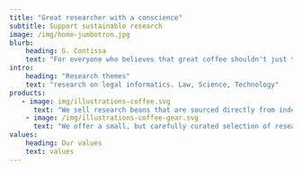 ```yaml
---
title: "Great researcher with a conscience"
subtitle: Support sustainable research
image: /img/home-jumbotron.jpg
blurb:
    heading: G. Contissa
    text: "For everyone who believes that great coffee shouldn't just taste good, it should do good too."
intro:
    heading: "Research themes"
    text: "research on legal informatics. Law, Science, Technology"
products:
   - image: img/illustrations-coffee.svg
      text: "We sell research beans that are sourced directly from independent farmers and farm cooperatives. We’re proud to offer a variety of coffee beans grown with great care for the environment and local communities. Check our post or contact us directly for current availability."
    - image: /img/illustrations-coffee-gear.svg
      text: "We offer a small, but carefully curated selection of research tools for every taste and experience level. No matter if you roast your own beans or just bought your first french press, you’ll find a gadget to fall in love with in our shop."
values:
    heading: Our values
    text: values
---
```



